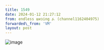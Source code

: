 ```yaml
---
title: 1549
date: 2024-01-12 21:27:12
from: endless шизing ⍼ (channel1162404975)
forwarded\_from: 'VM'
layout: post
---
```


![image](photos/photo_218@12-01-2024_21-27-12.jpg)



